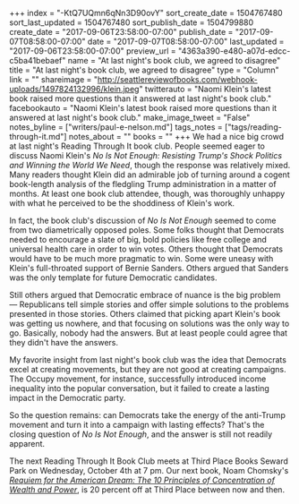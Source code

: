 +++
index = "-KtQ7UQmn6qNn3D90ovY"
sort_create_date = 1504767480
sort_last_updated = 1504767480
sort_publish_date = 1504799880
create_date = "2017-09-06T23:58:00-07:00"
publish_date = "2017-09-07T08:58:00-07:00"
date = "2017-09-07T08:58:00-07:00"
last_updated = "2017-09-06T23:58:00-07:00"
preview_url = "4363a390-e480-a07d-edcc-c5ba41bebaef"
name = "At last night's book club, we agreed to disagree"
title = "At last night's book club, we agreed to disagree"
type = "Column"
link = ""
shareimage = "http://seattlereviewofbooks.com/webhook-uploads/1497824132996/klein.jpeg"
twitterauto = "Naomi Klein's latest book raised more questions than it answered at last night's book club."
facebookauto = "Naomi Klein's latest book raised more questions than it answered at last night's book club."
make_image_tweet = "False"
notes_byline = ["writers/paul-e-nelson.md"]
tags_notes = ["tags/reading-through-it.md"]
notes_about = ""
books = ""
+++
We had a nice big crowd at last night's Reading Through It book club. People seemed eager to discuss Naomi Klein's *No Is Not Enough: Resisting Trump's Shock Politics and Winning the World We Need*, though the response was relatively mixed. Many readers thought Klein did an admirable job of turning around a cogent book-length analysis of the fledgling Trump administration in a matter of months. At least one book club attendee, though, was thoroughly unhappy with what he perceived to be the shoddiness of Klein's work.

In fact, the book club's discussion of *No Is Not Enough* seemed to come from two diametrically opposed poles. Some folks thought that Democrats needed to encourage a slate of big, bold policies like free college and universal health care in order to win votes. Others thought that Democrats would have to be much more pragmatic to win. Some were uneasy with Klein's full-throated support of Bernie Sanders. Others argued that Sanders was the only template for future Democratic candidates. 

Still others argued that Democratic embrace of nuance is the big problem — Republicans tell simple stories and offer simple solutions to the problems presented in those stories. Others claimed that picking apart Klein's book was getting us nowhere, and that focusing on solutions was the only way to go. Basically, nobody had the answers. But at least people could agree that they didn't have the answers.

My favorite insight from last night's book club was the idea that Democrats excel at creating movements, but they are not good at creating campaigns. The Occupy movement, for instance, successfully introduced income inequality into the popular conversation, but it failed to create a lasting impact in the Democratic party. 

So the question remains: can Democrats take the energy of the anti-Trump movement and turn it into a campaign with lasting effects? That's the closing question of *No Is Not Enough*, and the answer is still not readily apparent.

The next Reading Through It Book Club meets at Third Place Books Seward Park on Wednesday, October 4th at 7 pm. Our next book, Noam Chomsky's [*Requiem for the American Dream: The 10 Principles of Concentration of Wealth and Power*](http://www.penguinrandomhouse.com/books/548475/requiem-for-the-american-dream-by-noam-chomsky-edited-by-peter-hutchison-kelly-nyks-and-jared-p-scott/9781609807368/), is 20 percent off at Third Place between now and then.